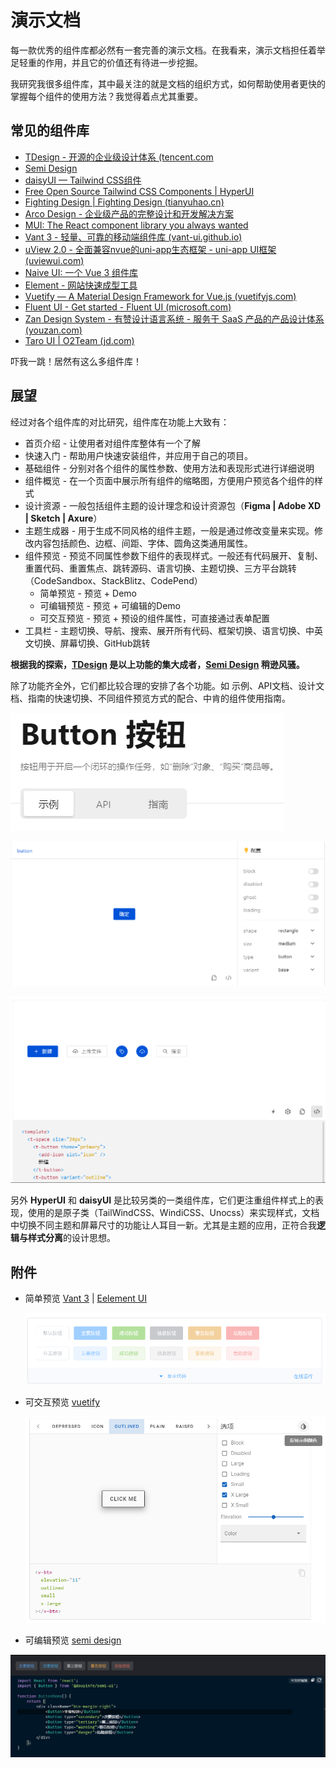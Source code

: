 # 演示文档

每一款优秀的组件库都必然有一套完善的演示文档。在我看来，演示文档担任着举足轻重的作用，并且它的价值还有待进一步挖掘。

我研究我很多组件库，其中最关注的就是文档的组织方式，如何帮助使用者更快的掌握每个组件的使用方法？我觉得着点尤其重要。

## 常见的组件库

* [TDesign - 开源的企业级设计体系 (tencent.com](https://tdesign.tencent.com/)
* [Semi Design](https://semi.design/zh-CN/)
* [daisyUI — Tailwind CSS组件](https://daisyui.com/)
* [Free Open Source Tailwind CSS Components | HyperUI](https://www.hyperui.dev/)
* [Fighting Design | Fighting Design (tianyuhao.cn)](https://fighting.tianyuhao.cn/)
* [Arco Design - 企业级产品的完整设计和开发解决方案](https://arco.design/)
* [MUI: The React component library you always wanted](https://mui.com/zh/)
* [Vant 3 - 轻量、可靠的移动端组件库 (vant-ui.github.io)](https://vant-ui.github.io/vant/#/zh-CN)
* [uView 2.0 - 全面兼容nvue的uni-app生态框架 - uni-app UI框架 (uviewui.com)](https://www.uviewui.com/)
* [Naive UI: 一个 Vue 3 组件库](https://www.naiveui.com/zh-CN/os-theme)
* [Element - 网站快速成型工具](https://element.eleme.io/#/zh-CN)
* [Vuetify — A Material Design Framework for Vue.js (vuetifyjs.com)](https://vuetifyjs.com/zh-Hans/)
* [Fluent UI - Get started - Fluent UI (microsoft.com)](https://developer.microsoft.com/en-us/fluentui#/)
* [Zan Design System - 有赞设计语言系统 - 服务于 SaaS 产品的产品设计体系 (youzan.com)](https://design.youzan.com/)
* [Taro UI | O2Team (jd.com)](https://taro-ui.jd.com/#/)

吓我一跳！居然有这么多组件库！

## 展望

经过对各个组件库的对比研究，组件库在功能上大致有：

- 首页介绍 - 让使用者对组件库整体有一个了解
- 快速入门 - 帮助用户快速安装组件，并应用于自己的项目。
- 基础组件 - 分别对各个组件的属性参数、使用方法和表现形式进行详细说明
- 组件概览 - 在一个页面中展示所有组件的缩略图，方便用户预览各个组件的样式
- 设计资源 - 一般包括组件主题的设计理念和设计资源包（**Figma | Adobe XD | Sketch | Axure**）
- 主题生成器 - 用于生成不同风格的组件主题，一般是通过修改变量来实现。修改内容包括颜色、边框、间距、字体、圆角这类通用属性。
- 组件预览 - 预览不同属性参数下组件的表现样式。一般还有代码展开、复制、重置代码、重置焦点、跳转源码、语言切换、主题切换、三方平台跳转（CodeSandbox、StackBlitz、CodePend）
  - 简单预览 - 预览 + Demo
  - 可编辑预览 - 预览 + 可编辑的Demo
  - 可交互预览 - 预览 + 预设的组件属性，可直接通过表单配置
- 工具栏 - 主题切换、导航、搜索、展开所有代码、框架切换、语言切换、中英文切换、屏幕切换、GitHub跳转

**根据我的探索，[TDesign](https://0_49_6-tdesign-vue.surge.sh/) 是以上功能的集大成者，[Semi Design](https://semi.design/zh-CN/) 稍逊风骚。**

除了功能齐全外，它们都比较合理的安排了各个功能。如 示例、API文档、设计文档、指南的快速切换、不同组件预览方式的配合、中肯的组件使用指南。

![1668780868041](.assets/README/1668780868041.png)

![1668780964221](.assets/README/1668780964221.png)

![1668781005369](.assets/README/1668781005369.png)

另外 **HyperUI** 和 **daisyUI** 是比较另类的一类组件库，它们更注重组件样式上的表现，使用的是原子类（TailWindCSS、WindiCSS、Unocss）来实现样式，文档中切换不同主题和屏幕尺寸的功能让人耳目一新。尤其是主题的应用，正符合我**逻辑与样式分离**的设计思想。

## 附件

- 简单预览 [Vant 3](https://vant-ui.github.io/vant/#/zh-CN) | [Eelement UI](https://element.eleme.io/#/zh-CN/component/button)

  ![1668780296847](.assets/README/1668780296847.png)
- 可交互预览 [vuetify](https://vuetifyjs.com/zh-Hans/components/buttons/#section-57577ea7630994ae)

  ![1668780071462](.assets/README/1668780071462.png)
- 可编辑预览 [semi design](https://semi.design/zh-CN/input/button)

![1668780525803](.assets/README/1668780525803.png)
